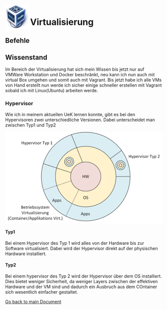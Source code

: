 <img align="left" width="80" height="80" src="./img/../../img/virt-logo.png" alt="Virtualisierung">

# Virtualisierung

## Befehle


## Wissenstand
Im Bereich der Virtualisierung hat sich mein Wissen bis jetzt nur auf VMWare Workstation und Docker beschränkt, neu kann ich nun auch mit virtual Box umgehen und somit auch mit Vagrant. Bis jetzt habe ich alle VMs von Hand erstellt nun werde ich sicher einige schneller erstellen mit Vagrant sobald ich mit Linux(Ubuntu) arbeiten werde.

### Hypervisor
Wie ich in meinem aktuellen UeK lernen konnte, gibt es bei den Hypervisoren zwei unterschiedliche Versionen. Dabei unterscheidet man zwischen Typ1 und Typ2

<img align="center" width="" height="" src="./img/../../img/hypervisor.png" alt="Hyper Visor">

#### Typ1
Bei einem Hypervisor des Typ 1 wird alles von der Hardware bis zur Software virtualisiert. Dabei wird der Hypervisor direkt auf der physischen Hardware installiert.

#### Typ2
Bei einem hypervisor des Typ 2 wird der Hypervisor über dem OS installiert. Dies bietet weniger Sicherheit, da weniger Layers zwischen der effektiven Hardware und der VM sind und dadurch ein Ausbruch aus dem COntainer sich wesentlich einfacher gestaltet.



[Go back to main Document](https://github.com/Daddey69/Modul_300/blob/master/README.md)
